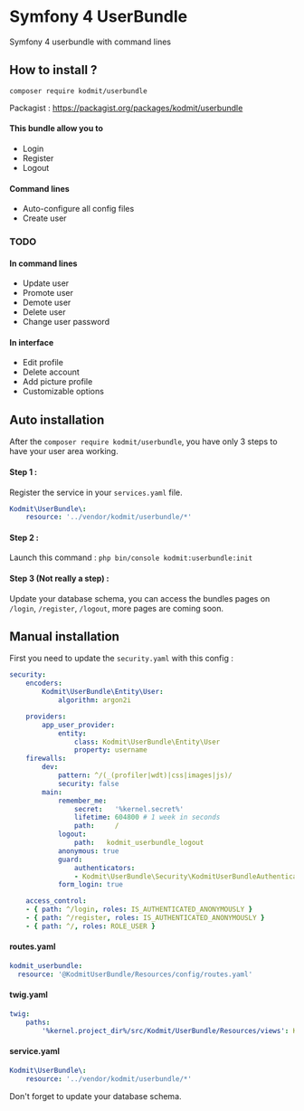 # Symfony 4 UserBundle
Symfony 4 userbundle with command lines

## How to install ?
`composer require kodmit/userbundle`
  
 
Packagist : https://packagist.org/packages/kodmit/userbundle  
  
  
#### This bundle allow you to
- Login
- Register
- Logout

#### Command lines
- Auto-configure all config files
- Create user
  
  
### TODO
#### In command lines 
- Update user
- Promote user
- Demote user 
- Delete user
- Change user password
  
#### In interface 
- Edit profile
- Delete account
- Add picture profile
- Customizable options

## Auto installation

After the `composer require kodmit/userbundle`, you have only 3 steps to have your user area working.

#### Step 1 :
Register the service in your `services.yaml` file.

``` yaml
Kodmit\UserBundle\:
    resource: '../vendor/kodmit/userbundle/*'
```

#### Step 2 :
Launch this command : `php bin/console kodmit:userbundle:init`

#### Step 3 (Not really a step) :
Update your database schema, you can access the bundles pages on `/login`, `/register`, `/logout`, more pages are coming soon.

## Manual installation
  
First you need to update the `security.yaml` with this config :
  
``` yaml
security:
    encoders:
        Kodmit\UserBundle\Entity\User:
            algorithm: argon2i

    providers:
        app_user_provider:
            entity:
                class: Kodmit\UserBundle\Entity\User
                property: username
    firewalls:
        dev:
            pattern: ^/(_(profiler|wdt)|css|images|js)/
            security: false
        main:
            remember_me:
                secret:   '%kernel.secret%'
                lifetime: 604800 # 1 week in seconds
                path:     /
            logout:
                path:   kodmit_userbundle_logout
            anonymous: true
            guard:
                authenticators:
                - Kodmit\UserBundle\Security\KodmitUserBundleAuthenticator
            form_login: true

    access_control:
    - { path: ^/login, roles: IS_AUTHENTICATED_ANONYMOUSLY }
    - { path: ^/register, roles: IS_AUTHENTICATED_ANONYMOUSLY }
    - { path: ^/, roles: ROLE_USER }

```

#### routes.yaml

``` yaml
kodmit_userbundle:
  resource: '@KodmitUserBundle/Resources/config/routes.yaml'
```

#### twig.yaml

``` yaml
twig:
    paths:
        '%kernel.project_dir%/src/Kodmit/UserBundle/Resources/views': KodmitUserBundle
```
  
#### service.yaml

``` yaml
Kodmit\UserBundle\:
    resource: '../vendor/kodmit/userbundle/*'
```

Don't forget to update your database schema.
